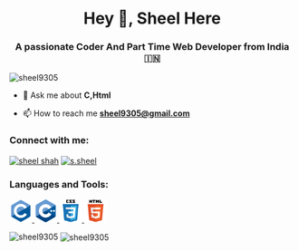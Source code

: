 <h1 align="center">Hey 👋, Sheel Here</h1>
<h3 align="center">A passionate Coder And Part Time Web Developer from India 🇮🇳</h3>

<p align="left"> <img src="https://komarev.com/ghpvc/?username=sheel9305&label=Profile%20views&color=0e75b6&style=flat" alt="sheel9305" /> </p>

- 💬 Ask me about **C,Html**

- 📫 How to reach me **sheel9305@gmail.com**

<h3 align="left">Connect with me:</h3>
<p align="left">
<a href="https://linkedin.com/in/sheel shah" target="blank"><img align="center" src="https://raw.githubusercontent.com/rahuldkjain/github-profile-readme-generator/master/src/images/icons/Social/linked-in-alt.svg" alt="sheel shah" height="30" width="40" /></a>
<a href="https://instagram.com/s.sheel" target="blank"><img align="center" src="https://raw.githubusercontent.com/rahuldkjain/github-profile-readme-generator/master/src/images/icons/Social/instagram.svg" alt="s.sheel" height="30" width="40" /></a>
</p>

<h3 align="left">Languages and Tools:</h3>
<p align="left"> <a href="https://www.cprogramming.com/" target="_blank" rel="noreferrer"> <img src="https://raw.githubusercontent.com/devicons/devicon/master/icons/c/c-original.svg" alt="c" width="40" height="40"/> </a> <a href="https://www.w3schools.com/cpp/" target="_blank" rel="noreferrer"> <img src="https://raw.githubusercontent.com/devicons/devicon/master/icons/cplusplus/cplusplus-original.svg" alt="cplusplus" width="40" height="40"/> </a> <a href="https://www.w3schools.com/css/" target="_blank" rel="noreferrer"> <img src="https://raw.githubusercontent.com/devicons/devicon/master/icons/css3/css3-original-wordmark.svg" alt="css3" width="40" height="40"/> </a> <a href="https://www.w3.org/html/" target="_blank" rel="noreferrer"> <img src="https://raw.githubusercontent.com/devicons/devicon/master/icons/html5/html5-original-wordmark.svg" alt="html5" width="40" height="40"/> </a> </p>

<p><img align="left" src="https://github-readme-stats.vercel.app/api/top-langs?username=sheel9305&show_icons=true&locale=en&layout=compact" alt="sheel9305" /></p>

<p>&nbsp;<img align="center" src="https://github-readme-stats.vercel.app/api?username=sheel9305&show_icons=true&locale=en" alt="sheel9305" /></p>
